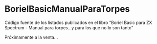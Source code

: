 # BorielBasicManualParaTorpes
Código fuente de los listados publicados en el libro "Boriel Basic para ZX Spectrum - Manual para torpes...y para los que no lo son tanto"

Próximamente a la venta...
